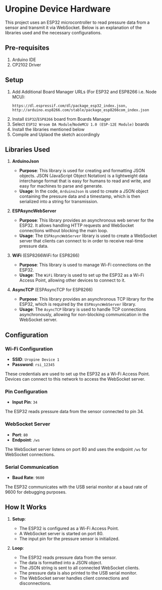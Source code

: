 # Uropine Device Hardware

This project uses an ESP32 microcontroller to read pressure data from a sensor and transmit it via WebSocket. Below is an explanation of the libraries used and the necessary configurations.

## Pre-requisites

1. Arduino IDE
2. CP2102 Driver

## Setup

1. Add Additional Board Manager URLs (For ESP32 and ESP8266 i.e. Node MCU):
    ```
    https://dl.espressif.com/dl/package_esp32_index.json, http://arduino.esp8266.com/stable/package_esp8266com_index.json
    ```
2. Install `ESP32`/`ESP8266` board from Boards Manager
3. Select `ESP32 Wroom DA Module`/`NodeMCU 1.0 (ESP-12E Module)` boards
4. Install the libraries mentioned below
5. Compile and Uplaod the sketch accordingly

## Libraries Used

1. **ArduinoJson**
    - **Purpose**: This library is used for creating and formatting JSON objects. JSON (JavaScript Object Notation) is a lightweight data interchange format that is easy for humans to read and write, and easy for machines to parse and generate.
    - **Usage**: In the code, `ArduinoJson` is used to create a JSON object containing the pressure data and a timestamp, which is then serialized into a string for transmission.

2. **ESPAsyncWebServer**
    - **Purpose**: This library provides an asynchronous web server for the ESP32. It allows handling HTTP requests and WebSocket connections without blocking the main loop.
    - **Usage**: The `ESPAsyncWebServer` library is used to create a WebSocket server that clients can connect to in order to receive real-time pressure data.

3. **WiFi** (ESP8266WiFi for ESP8266)
    - **Purpose**: This library is used to manage Wi-Fi connections on the ESP32.
    - **Usage**: The `WiFi` library is used to set up the ESP32 as a Wi-Fi Access Point, allowing other devices to connect to it.

4. **AsyncTCP** (ESPAsyncTCP for ESP8266)
    - **Purpose**: This library provides an asynchronous TCP library for the ESP32, which is required by the `ESPAsyncWebServer` library.
    - **Usage**: The `AsyncTCP` library is used to handle TCP connections asynchronously, allowing for non-blocking communication in the WebSocket server.

## Configuration

### Wi-Fi Configuration

- **SSID**: `Uropine Device 1`
- **Password**: `rsi_12345`

These credentials are used to set up the ESP32 as a Wi-Fi Access Point. Devices can connect to this network to access the WebSocket server.

### Pin Configuration

- **Input Pin**: `34`

The ESP32 reads pressure data from the sensor connected to pin 34.

### WebSocket Server

- **Port**: `80`
- **Endpoint**: `/ws`

The WebSocket server listens on port 80 and uses the endpoint `/ws` for WebSocket connections.

### Serial Communication

- **Baud Rate**: `9600`

The ESP32 communicates with the USB serial monitor at a baud rate of 9600 for debugging purposes.

## How It Works

1. **Setup**:
    - The ESP32 is configured as a Wi-Fi Access Point.
    - A WebSocket server is started on port 80.
    - The input pin for the pressure sensor is initialized.

2. **Loop**:
    - The ESP32 reads pressure data from the sensor.
    - The data is formatted into a JSON object.
    - The JSON string is sent to all connected WebSocket clients.
    - The pressure data is also printed to the USB serial monitor.
    - The WebSocket server handles client connections and disconnections.
